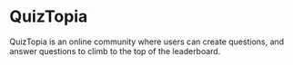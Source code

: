 # QuizTopia
QuizTopia is an online community where users can create questions, and answer questions to climb to the top of the leaderboard.
